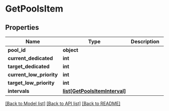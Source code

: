 # GetPoolsItem

## Properties
Name | Type | Description | Notes
------------ | ------------- | ------------- | -------------
**pool_id** | **object** |  | [optional] 
**current_dedicated** | **int** |  | [optional] 
**target_dedicated** | **int** |  | [optional] 
**current_low_priority** | **int** |  | [optional] 
**target_low_priority** | **int** |  | [optional] 
**intervals** | [**list[GetPoolsItemInterval]**](GetPoolsItemInterval.md) |  | [optional] 

[[Back to Model list]](../README.md#documentation-for-models) [[Back to API list]](../README.md#documentation-for-api-endpoints) [[Back to README]](../README.md)


